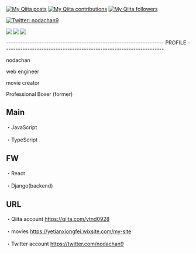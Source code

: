[![My Qiita posts](https://qiita-badge.apiapi.app/s/ytnd0928/posts.svg)](http://qiita.com/ytnd0928) [![My Qiita contributions](https://qiita-badge.apiapi.app/s/ytnd0928/contributions.svg)](http://qiita.com/tynd0928) [![My Qiita followers](https://qiita-badge.apiapi.app/s/ytnd0928/followers.svg)](http://qiita.com/ytnd0928)

<div>
<p>
  <a href="https://twitter.com/nodachan9" target="_blank">
    <img alt="Twitter: nodachan9" src="https://img.shields.io/twitter/follow/nodachan9.svg?style=social" />
  </a>
</p>

<a href="https://github.com/anuraghazra/github-readme-stats">
  <img align="left" src="https://github-readme-stats.vercel.app/api?username=ytnd0928&show_icons=true&theme=cobalt" />
</a>
<a href="https://github.com/anuraghazra/github-readme-stats">
  <img align="left" src="https://github-readme-stats.vercel.app/api/top-langs/?username=ytnd0928&theme=cobalt" />
</a>

<a href="https://github.com/ytnd0928" target="_blank">
  <img src="https://grass-graph.moshimo.works/images/ytnd0928.png?rotate=0">
</a>
  
<p>
-------------------------------------------------------------------
PROFILE
--------------------------------------------------------------------

nodachan

web engineer

movie creator

Professional Boxer (former)

Main
---------------------------------------------------------------------
・JavaScript

・TypeScript

FW
---------------------------------------------------------------------
・React

・Django(backend)

URL
------------------------------------------------------------------------
・Qiita account
https://qiita.com/ytnd0928

・movies
https://yetianxiongfei.wixsite.com/my-site

・Twitter account
https://twitter.com/nodachan9
  
  </p>

</div>








<!--
**ytnd0928/ytnd0928** is a ✨ _special_ ✨ repository because its `README.md` (this file) appears on your GitHub profile.

Here are some ideas to get you started:

 I’m a college student

-->
